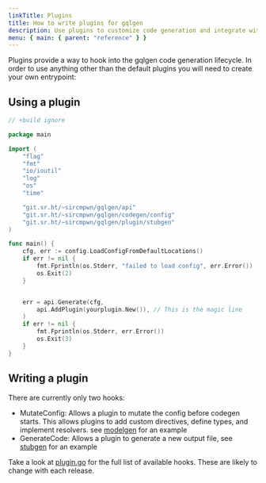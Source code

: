 ```yaml
---
linkTitle: Plugins
title: How to write plugins for gqlgen
description: Use plugins to customize code generation and integrate with other libraries
menu: { main: { parent: "reference" } }
---
```


Plugins provide a way to hook into the gqlgen code generation lifecycle. In order to use anything other than the
default plugins you will need to create your own entrypoint:

## Using a plugin

```go
// +build ignore

package main

import (
	"flag"
	"fmt"
	"io/ioutil"
	"log"
	"os"
	"time"

	"git.sr.ht/~sircmpwn/gqlgen/api"
	"git.sr.ht/~sircmpwn/gqlgen/codegen/config"
	"git.sr.ht/~sircmpwn/gqlgen/plugin/stubgen"
)

func main() {
	cfg, err := config.LoadConfigFromDefaultLocations()
	if err != nil {
		fmt.Fprintln(os.Stderr, "failed to load config", err.Error())
		os.Exit(2)
	}


	err = api.Generate(cfg,
		api.AddPlugin(yourplugin.New()), // This is the magic line
	)
	if err != nil {
		fmt.Fprintln(os.Stderr, err.Error())
		os.Exit(3)
	}
}

```

## Writing a plugin

There are currently only two hooks:

- MutateConfig: Allows a plugin to mutate the config before codegen starts. This allows plugins to add
  custom directives, define types, and implement resolvers. see
  [modelgen](https://git.sr.ht/~sircmpwn/gqlgen/tree/master/plugin/modelgen) for an example
- GenerateCode: Allows a plugin to generate a new output file, see
  [stubgen](https://git.sr.ht/~sircmpwn/gqlgen/tree/master/plugin/stubgen) for an example

Take a look at [plugin.go](https://git.sr.ht/~sircmpwn/gqlgen/blob/master/plugin/plugin.go) for the full list of
available hooks. These are likely to change with each release.
